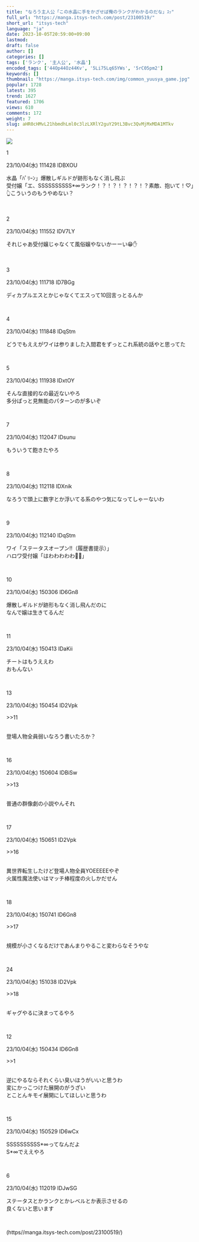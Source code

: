 ```yaml
---
title: "なろう主人公「この水晶に手をかざせば俺のランクがわかるのだな」ｽｯ"
full_url: "https://manga.itsys-tech.com/post/23100519/"
short_url: "itsys-tech"
language: "ja"
date: 2023-10-05T20:59:00+09:00
lastmod: 
draft: false
author: []
categories: []
tags: ['ランク', '主人公', '水晶']
encoded_tags: ['44Op44Oz44Kv', '5Li75Lq65YWs', '5rC05pm2']
keywords: []
thumbnail: "https://manga.itsys-tech.com/img/common_yuusya_game.jpg"
popular: 1728
latest: 395
trend: 1627
featured: 1706
views: 610
comments: 172
weight: 7
slug: aHR0cHMvL21hbmdhLml0c3lzLXRlY2guY29tL3Bvc3QvMjMxMDA1MTkv
---
```


![](https://manga.itsys-tech.com/img/common_yuusya_game.jpg)

<div><p class='t_h'>1 <p>23/10/04(水) 111428 IDBXOU</p></p><p class='t_b'>水晶「ﾊﾟﾘｰﾝ」爆散しギルドが跡形もなく消し飛ぶ<br>受付嬢「エ、SSSSSSSSSS*∞ランク！？！？！？！？！？素敵、抱いて！♡」<br>👆こういうのもうやめない？</p><br><p class='t_h'>2 <p>23/10/04(水) 111552 IDV7LY</p></p><p class='t_b'>それじゃあ受付嬢じゃなくて風俗嬢やないかーーい😁✋</p><br><p class='t_h'>3 <p>23/10/04(水) 111718 ID7BGg</p></p><p class='t_b'>ディカプルエスとかじゃなくてエスって10回言っとるんか</p><br><p class='t_h'>4 <p>23/10/04(水) 111848 IDqStm</p></p><p class='t_b'>どうでもええがワイは参りました入間君をずっとこれ系統の話やと思ってた</p><br><p class='t_h'>5 <p>23/10/04(水) 111938 IDxtOY</p></p><p class='t_b'>そんな直接的なの最近ないやろ<br>多分ぱっと見無能のパターンのが多いぞ</p><br><p class='t_h'>7 <p>23/10/04(水) 112047 IDsunu</p></p><p class='t_b'>もういうて飽きたやろ</p><br><p class='t_h'>8 <p>23/10/04(水) 112118 IDXnik</p></p><p class='t_b'>なろうで頭上に数字とか浮いてる系のやつ気になってしゃーないわ</p><br><p class='t_h'>9 <p>23/10/04(水) 112140 IDqStm</p></p><p class='t_b'>ワイ「ステータスオープン!!（履歴書提示）」<br>ハロワ受付嬢「はわわわわわ🫢💦」</p><br><p class='t_h'>10 <p>23/10/04(水) 150306 ID6Gn8</p></p><p class='t_b'>爆散しギルドが跡形もなく消し飛んだのに<br>なんで嬢は生きてるんだ</p><br><p class='t_h'>11 <p>23/10/04(水) 150413 IDaKii</p></p><p class='t_b'>チートはもうええわ<br>おもんない</p><br><p class='t_h t_i'>13 <p>23/10/04(水) 150454 ID2Vpk</p></p><p class='t_b t_i'><p class='anchor'>>>11</p><br>登場人物全員弱いなろう書いたろか？</p><br><p class='t_h t_i'>16 <p>23/10/04(水) 150604 IDBiSw</p></p><p class='t_b t_i'><p class='anchor'>>>13</p><br>普通の群像劇の小説やんそれ</p><br><p class='t_h t_i'>17 <p>23/10/04(水) 150651 ID2Vpk</p></p><p class='t_b t_i'><p class='anchor'>>>16</p><br>異世界転生したけど登場人物全員YOEEEEEやぞ<br>火属性魔法使いはマッチ棒程度の火しかだせん</p><br><p class='t_h t_i'>18 <p>23/10/04(水) 150741 ID6Gn8</p></p><p class='t_b t_i'><p class='anchor'>>>17</p><br>規模が小さくなるだけであんまりやること変わらなそうやな</p><br><p class='t_h t_i'>24 <p>23/10/04(水) 151038 ID2Vpk</p></p><p class='t_b t_i'><p class='anchor'>>>18</p><br>ギャグやるに決まってるやろ</p><br><p class='t_h'>12 <p>23/10/04(水) 150434 ID6Gn8</p></p><p class='t_b'><p class='anchor'>>>1</p><br>逆にやるならそれくらい臭いほうがいいと思うわ<br>変にかっこつけた展開のがうざい<br>とことんキモイ展開にしてほしいと思うわ</p><br><p class='t_h'>15 <p>23/10/04(水) 150529 ID6wCx</p></p><p class='t_b'>SSSSSSSSSS*∞ってなんだよ<br>S*∞でええやろ</p><br><p class='t_h'>6 <p>23/10/04(水) 112019 IDJwSG</p></p><p class='t_b'>ステータスとかランクとかレベルとか表示させるの<br>良くないと思います</p><br></div>

(https//manga.itsys-tech.com/post/23100519/)
